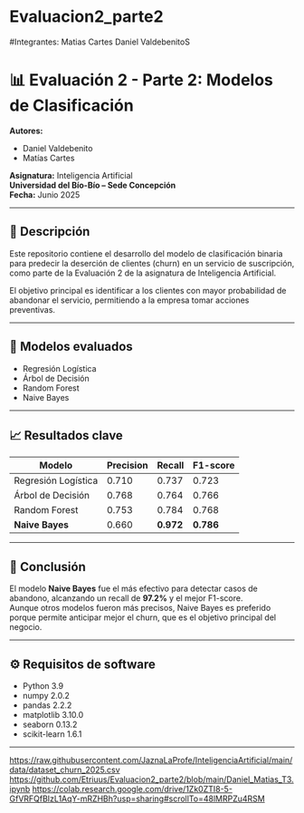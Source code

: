 # Evaluacion2_parte2

#Integrantes:
Matias Cartes
Daniel ValdebenitoS

# 📊 Evaluación 2 - Parte 2: Modelos de Clasificación

**Autores:**  
- Daniel Valdebenito  
- Matías Cartes  

**Asignatura:** Inteligencia Artificial  
**Universidad del Bío-Bío – Sede Concepción**  
**Fecha:** Junio 2025

---

## 📌 Descripción

Este repositorio contiene el desarrollo del modelo de clasificación binaria para predecir la deserción de clientes (churn) en un servicio de suscripción, como parte de la Evaluación 2 de la asignatura de Inteligencia Artificial.

El objetivo principal es identificar a los clientes con mayor probabilidad de abandonar el servicio, permitiendo a la empresa tomar acciones preventivas.

---

## 🧠 Modelos evaluados

- Regresión Logística  
- Árbol de Decisión  
- Random Forest  
- Naive Bayes

---

## 📈 Resultados clave

| Modelo              | Precision | Recall | F1-score |
|---------------------|-----------|--------|----------|
| Regresión Logística | 0.710     | 0.737  | 0.723    |
| Árbol de Decisión   | 0.768     | 0.764  | 0.766    |
| Random Forest       | 0.753     | 0.784  | 0.768    |
| **Naive Bayes**     | 0.660     | **0.972** | **0.786** |

---

## 🏁 Conclusión

El modelo **Naive Bayes** fue el más efectivo para detectar casos de abandono, alcanzando un recall de **97.2%** y el mejor F1-score.  
Aunque otros modelos fueron más precisos, Naive Bayes es preferido porque permite anticipar mejor el churn, que es el objetivo principal del negocio.

---

## ⚙️ Requisitos de software

- Python 3.9  
- numpy 2.0.2  
- pandas 2.2.2  
- matplotlib 3.10.0  
- seaborn 0.13.2  
- scikit-learn 1.6.1  

---
https://raw.githubusercontent.com/JaznaLaProfe/InteligenciaArtificial/main/data/dataset_churn_2025.csv
https://github.com/Etriuus/Evaluacion2_parte2/blob/main/Daniel_Matias_T3.ipynb
https://colab.research.google.com/drive/1Zk0ZTI8-5-GfVRFQfBIzL1AqY-mRZHBh?usp=sharing#scrollTo=48lMRPZu4RSM
